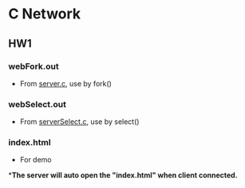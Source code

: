 # C Network

## HW1

### webFork.out

- From [server.c](https://github.com/john12458/C_Network/blob/master/hw1/server.c), use by fork()

### webSelect.out

- From [serverSelect.c](https://github.com/john12458/C_Network/blob/master/hw1/serverSelect.c), use by select()

### index.html

- For demo 

***The server will auto open the "index.html" when client connected.**


